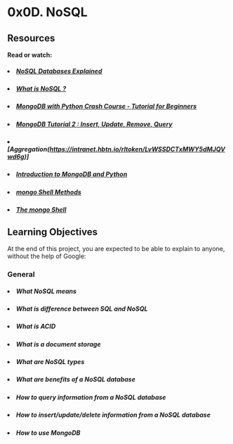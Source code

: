 # 0x0D. NoSQL

## Resources

<b>Read or watch:</b>

##### <li>[NoSQL Databases Explained](https://intranet.hbtn.io/rltoken/Vyx71sOlnw-ovIEiGB8L6w)</li>
##### <li>[What is NoSQL ?](https://intranet.hbtn.io/rltoken/8VpibJeEpPIdt9VGxXx5EQ)</li>
##### <li>[MongoDB with Python Crash Course - Tutorial for Beginners](https://intranet.hbtn.io/rltoken/8wsp1YBvkmbmPzdhtjI1uQ)</li>
##### <li>[MongoDB Tutorial 2 : Insert, Update, Remove, Query](https://intranet.hbtn.io/rltoken/j8Km9rDeAfwz2D3sSoqmHQ)</li>
##### <li>[Aggregation(https://intranet.hbtn.io/rltoken/LvWSSDCTxMWY5dMJQVwd6g)]</li>
##### <li>[Introduction to MongoDB and Python](https://intranet.hbtn.io/rltoken/Voj4w7WCWEoXh5BCBJuiow)</li>
##### <li>[mongo Shell Methods](https://intranet.hbtn.io/rltoken/TgwNw5Ncz00kKw1Cls6jHg)</li>
##### <li>[The mongo Shell](https://intranet.hbtn.io/rltoken/J1D8scfnZ7Vdh9c28VrMMQ)</li>

## Learning Objectives

At the end of this project, you are expected to be able to explain to anyone, without the help of Google:
### General

##### <li>What NoSQL means</li>
##### <li>What is difference between SQL and NoSQL</li>
##### <li>What is ACID</li>
##### <li>What is a document storage</li>
##### <li>What are NoSQL types</li>
##### <li>What are benefits of a NoSQL database</li>
##### <li>How to query information from a NoSQL database</li>
##### <li>How to insert/update/delete information from a NoSQL database</li>
##### <li>How to use MongoDB</li>
